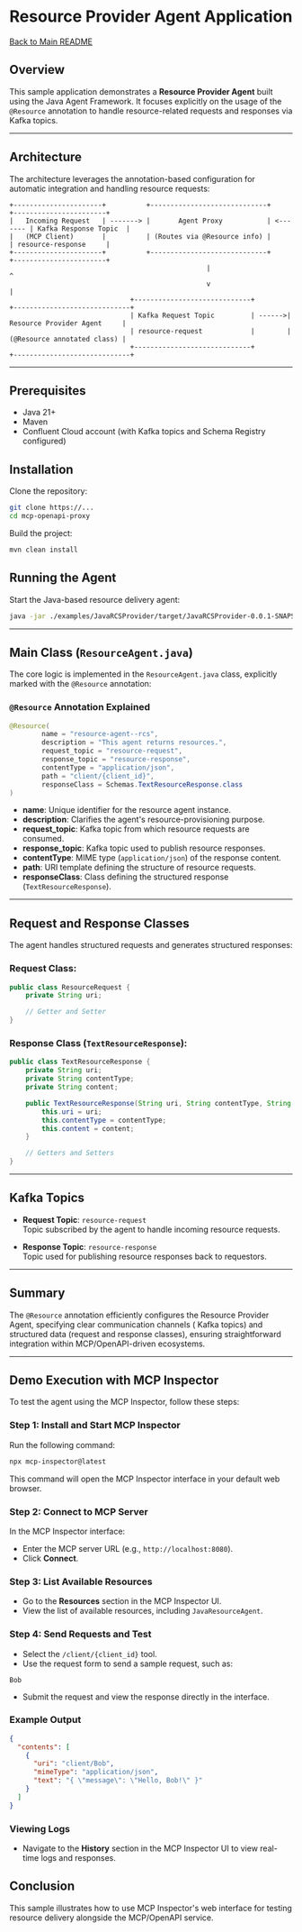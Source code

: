 # Resource Provider Agent Application

[Back to Main README](../../README.md)

## Overview

This sample application demonstrates a **Resource Provider Agent** built using the Java Agent Framework. It
focuses explicitly on the usage of the `@Resource` annotation to handle resource-related requests and responses via
Kafka topics.

---

## Architecture

The architecture leverages the annotation-based configuration for automatic integration and handling resource requests:

```
+----------------------+          +-----------------------------+          +-----------------------+
|   Incoming Request   | -------> |       Agent Proxy           | <------- | Kafka Response Topic  |
|   (MCP Client)       |          | (Routes via @Resource info) |          | resource-response     |
+----------------------+          +-----------------------------+          +-----------------------+
                                                 |                                      ^
                                                 v                                      |
                              +-----------------------------+        +-----------------------------+
                              | Kafka Request Topic         | ------>| Resource Provider Agent     |
                              | resource-request            |        | (@Resource annotated class) |
                              +-----------------------------+        +-----------------------------+
```

---

## Prerequisites

- Java 21+
- Maven
- Confluent Cloud account (with Kafka topics and Schema Registry configured)

## Installation

Clone the repository:

```sh
git clone https://...
cd mcp-openapi-proxy
```

Build the project:

```sh
mvn clean install
```

## Running the Agent

Start the Java-based resource delivery agent:

```sh
java -jar ./examples/JavaRCSProvider/target/JavaRCSProvider-0.0.1-SNAPSHOT.jar
```

---

## Main Class (`ResourceAgent.java`)

The core logic is implemented in the `ResourceAgent.java` class, explicitly marked with the `@Resource` annotation:

### `@Resource` Annotation Explained

```java
@Resource(
        name = "resource-agent--rcs",
        description = "This agent returns resources.",
        request_topic = "resource-request",
        response_topic = "resource-response",
        contentType = "application/json",
        path = "client/{client_id}",
        responseClass = Schemas.TextResourceResponse.class
)
```

- **name**: Unique identifier for the resource agent instance.
- **description**: Clarifies the agent's resource-provisioning purpose.
- **request_topic**: Kafka topic from which resource requests are consumed.
- **response_topic**: Kafka topic used to publish resource responses.
- **contentType**: MIME type (`application/json`) of the response content.
- **path**: URI template defining the structure of resource requests.
- **responseClass**: Class defining the structured response (`TextResourceResponse`).

---

## Request and Response Classes

The agent handles structured requests and generates structured responses:

### Request Class:

```java
public class ResourceRequest {
    private String uri;

    // Getter and Setter
}
```

### Response Class (`TextResourceResponse`):

```java
public class TextResourceResponse {
    private String uri;
    private String contentType;
    private String content;

    public TextResourceResponse(String uri, String contentType, String content) {
        this.uri = uri;
        this.contentType = contentType;
        this.content = content;
    }

    // Getters and Setters
}
```

---

## Kafka Topics

- **Request Topic**: `resource-request`  
  Topic subscribed by the agent to handle incoming resource requests.

- **Response Topic**: `resource-response`  
  Topic used for publishing resource responses back to requestors.

---

## Summary

The `@Resource` annotation efficiently configures the Resource Provider Agent, specifying clear communication channels (
Kafka topics) and structured data (request and response classes), ensuring straightforward integration within
MCP/OpenAPI-driven ecosystems.

---

## Demo Execution with MCP Inspector

To test the agent using the MCP Inspector, follow these steps:

### Step 1: Install and Start MCP Inspector

Run the following command:

```sh
npx mcp-inspector@latest
```

This command will open the MCP Inspector interface in your default web browser.

### Step 2: Connect to MCP Server

In the MCP Inspector interface:

- Enter the MCP server URL (e.g., `http://localhost:8080`).
- Click **Connect**.

### Step 3: List Available Resources

- Go to the **Resources** section in the MCP Inspector UI.
- View the list of available resources, including `JavaResourceAgent`.

### Step 4: Send Requests and Test

- Select the `/client/{client_id}` tool.
- Use the request form to send a sample request, such as:

```
Bob
```

- Submit the request and view the response directly in the interface.

### Example Output

```json
{
  "contents": [
    {
      "uri": "client/Bob",
      "mimeType": "application/json",
      "text": "{ \"message\": \"Hello, Bob!\" }"
    }
  ]
}
```

### Viewing Logs

- Navigate to the **History** section in the MCP Inspector UI to view real-time logs and responses.

## Conclusion

This sample illustrates how to use MCP Inspector's web interface for testing resource delivery alongside the MCP/OpenAPI
service.
